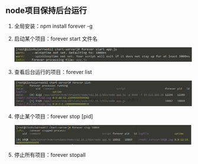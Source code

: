 ## node项目保持后台运行

1. 全局安装：npm install forever -g

2. 启动某个项目：forever start 文件名

   ![image](static\linux简单操作-01.png)

3. 查看后台运行的项目：forever list

   ![image](static\linux简单操作-02.png)

4. 停止某个项目：forever stop [pid]

   ![image](static/linux简单操作-03.png)

5. 停止所有项目：forever stopall

